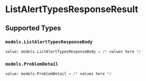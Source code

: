 # ListAlertTypesResponseResult


## Supported Types

### `models.ListAlertTypesResponseBody`

```python
value: models.ListAlertTypesResponseBody = /* values here */
```

### `models.ProblemDetail`

```python
value: models.ProblemDetail = /* values here */
```

